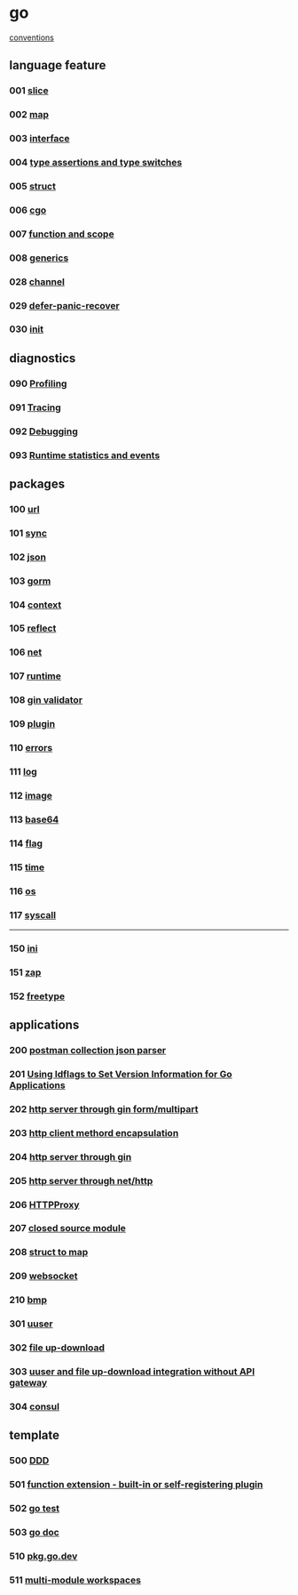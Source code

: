 # go

[conventions](conventions.md)

## language feature

### 001 [slice](001)

### 002 [map](002)

### 003 [interface](003)

### 004 [type assertions and type switches](004)

### 005 [struct](005)

### 006 [cgo](006)

### 007 [function and scope](007)

### 008 [generics](008)

### 028 [channel](028)

### 029 [defer-panic-recover](029)

### 030 [init](030)

## diagnostics

### 090 [Profiling](090)

### 091 [Tracing](091)

### 092 [Debugging](092)

### 093 [Runtime statistics and events](093)

## packages

### 100 [url](100)

### 101 [sync](101)

### 102 [json](102)

### 103 [gorm](103)

### 104 [context](104)

### 105 [reflect](105)

### 106 [net](106)

### 107 [runtime](107)

### 108 [gin validator](108)

### 109 [plugin](109)

### 110 [errors](110)

### 111 [log](111)

### 112 [image](112)

### 113 [base64](113)

### 114 [flag](114)

### 115 [time](115)

### 116 [os](116)

### 117 [syscall](117)

---

### 150 [ini](150)

### 151 [zap](151)

### 152 [freetype](152)

## applications

### 200 [postman collection json parser](200)

### 201 [Using ldflags to Set Version Information for Go Applications](201)

### 202 [http server through gin form/multipart](202)

### 203 [http client methord encapsulation](203)

### 204 [http server through gin](204)

### 205 [http server through net/http](205)

### 206 [HTTPProxy](206)

### 207 [closed source module](207)

### 208 [struct to map](208)

### 209 [websocket](209)

### 210 [bmp](210)

### 301 [uuser](301)

### 302 [file up-download](302)

### 303 [uuser and file up-download integration without API gateway ](303)

### 304 [consul](304)

## template

### 500 [DDD](500)

### 501 [function extension - built-in or self-registering plugin](501)

### 502 [go test](502)

### 503 [go doc](503)

### 510 [pkg.go.dev](510)

### 511 [multi-module workspaces](511)
